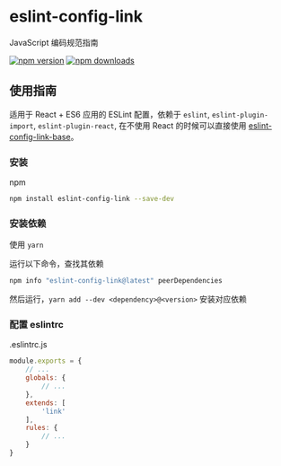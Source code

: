 # eslint-config-link

JavaScript 编码规范指南

[![npm version](https://img.shields.io/npm/v/eslint-config-link.svg?style=flat-square)](https://www.npmjs.com/package/eslint-config-link)
[![npm downloads](https://img.shields.io/npm/dm/eslint-config-link.svg?style=flat-square)](https://www.npmjs.com/package/eslint-config-link)

## 使用指南

适用于 React + ES6 应用的 ESLint 配置，依赖于 `eslint`, `eslint-plugin-import`, `eslint-plugin-react`, 在不使用 React 的时候可以直接使用 [eslint-config-link-base](https://www.npmjs.com/package/eslint-config-link-base)。

### 安装

npm

```sh
npm install eslint-config-link --save-dev
```

### 安装依赖

使用 `yarn`

运行以下命令，查找其依赖

```sh
npm info "eslint-config-link@latest" peerDependencies
```

然后运行，`yarn add --dev <dependency>@<version>` 安装对应依赖

### 配置 eslintrc

.eslintrc.js

```js
module.exports = {
    // ...
    globals: {
        // ...
    },
    extends: [
        'link'
    ],
    rules: {
        // ...
    }
}
```
